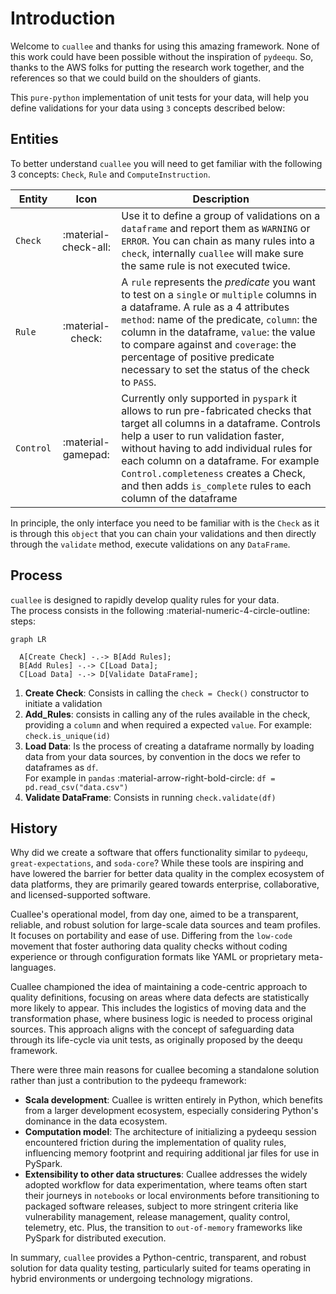 # Introduction

Welcome to `cuallee` and thanks for using this amazing framework. None of this work could have been possible without the inspiration of `pydeequ`. So, thanks to the AWS folks for putting the research work together, and the references so that we could build on the shoulders of giants.

This `pure-python` implementation of unit tests for your data, will help you define validations for your data using `3` concepts described below:


## Entities

To better understand `cuallee` you will need to get familiar with the following 3 concepts: `Check`, `Rule` and `ComputeInstruction`.

| Entity      | Icon                                 | Description |
| ----------- | :------------------------------------: | ----------- |
| `Check` | :material-check-all:   | Use it to define a group of validations on a `dataframe` and report them as `WARNING` or `ERROR`. You can chain as many rules into a `check`, internally `cuallee` will make sure the same rule is not executed twice. |
| `Rule` | :material-check: | A `rule` represents the _predicate_ you want to test on a `single` or `multiple` columns in a dataframe. A rule as a 4 attributes `method`: name of the predicate, `column`: the column in the dataframe, `value`: the value to compare against and `coverage`: the percentage of positive predicate necessary to set the status of the check to `PASS`.  |
| `Control` | :material-gamepad: | Currently only supported in `pyspark` it allows to run pre-fabricated checks that target all columns in a dataframe. Controls help a user to run validation faster, without having to add individual rules for each column on a dataframe. For example `Control.completeness` creates a Check, and then adds `is_complete` rules to each column of the dataframe |

In principle, the only interface you need to be familiar with is the `Check` as it is through this `object` that you can chain your validations and then directly through the `validate` method, execute validations on any `DataFrame`.

## Process
`cuallee` is designed to rapidly develop quality rules for your data.<br/>The process consists in the following :material-numeric-4-circle-outline: steps:
``` mermaid
graph LR

  A[Create Check] -.-> B[Add Rules];
  B[Add Rules] -.-> C[Load Data];
  C[Load Data] -.-> D[Validate DataFrame];

```

1. __Create Check__: Consists in calling the `check = Check()` constructor to initiate a validation
2. __Add_Rules__: consists in calling any of the rules available in the check, providing a `column` and when required a expected `value`. For example: `check.is_unique(id)`
3. __Load Data__: Is the process of creating a dataframe normally by loading data from your data sources, by convention in the docs we refer to dataframes as `df`. <br/>For example in `pandas` :material-arrow-right-bold-circle: `df = pd.read_csv("data.csv")`
4. __Validate DataFrame__: Consists in running `check.validate(df)`

## History

Why did we create a software that offers functionality similar to `pydeequ`, `great-expectations`, and `soda-core`? While these tools are inspiring and have lowered the barrier for better data quality in the complex ecosystem of data platforms, they are primarily geared towards enterprise, collaborative, and licensed-supported software.

Cuallee's operational model, from day one, aimed to be a transparent, reliable, and robust solution for large-scale data sources and team profiles. It focuses on portability and ease of use. Differing from the `low-code` movement that foster authoring data quality checks without coding experience or through configuration formats like YAML or proprietary meta-languages.

Cuallee championed the idea of maintaining a code-centric approach to quality definitions, focusing on areas where data defects are statistically more likely to appear. This includes the logistics of moving data and the transformation phase, where business logic is needed to process original sources. This approach aligns with the concept of safeguarding data through its life-cycle via unit tests, as originally proposed by the deequ framework.

There were three main reasons for cuallee becoming a standalone solution rather than just a contribution to the pydeequ framework:

- __Scala development__: Cuallee is written entirely in Python, which benefits from a larger development ecosystem, especially considering Python's dominance in the data ecosystem.
- __Computation model__: The architecture of initializing a pydeequ session encountered friction during the implementation of quality rules, influencing memory footprint and requiring additional jar files for use in PySpark.
- __Extensibility to other data structures__: Cuallee addresses the widely adopted workflow for data experimentation, where teams often start their journeys in `notebooks` or local environments before transitioning to packaged software releases, subject to more stringent criteria like vulnerability management, release management, quality control, telemetry, etc. Plus, the transition to `out-of-memory` frameworks like PySpark for distributed execution.


In summary, `cuallee` provides a Python-centric, transparent, and robust solution for data quality testing, particularly suited for teams operating in hybrid environments or undergoing technology migrations.
